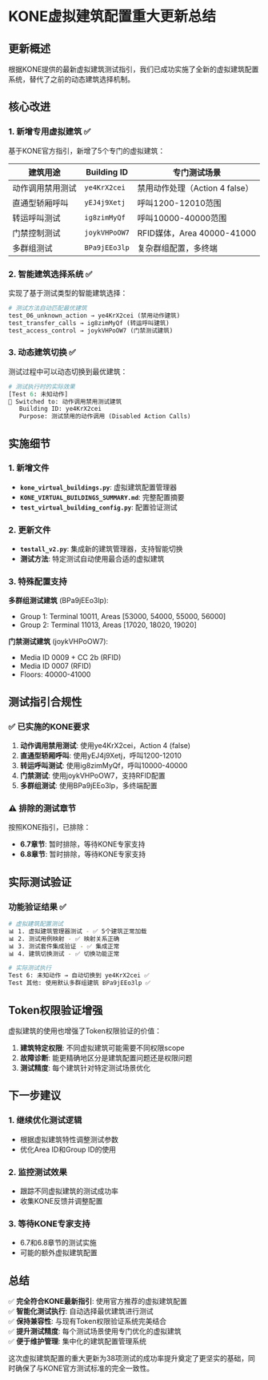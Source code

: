 # KONE虚拟建筑配置重大更新总结

## 更新概述

根据KONE提供的最新虚拟建筑测试指引，我们已成功实施了全新的虚拟建筑配置系统，替代了之前的动态建筑选择机制。

## 核心改进

### 1. 新增专用虚拟建筑 ✅

基于KONE官方指引，新增了5个专门的虚拟建筑：

| 建筑用途 | Building ID | 专门测试场景 |
|---------|------------|-------------|
| 动作调用禁用测试 | `ye4KrX2cei` | 禁用动作处理（Action 4 false） |
| 直通型轿厢呼叫 | `yEJ4j9Xetj` | 呼叫1200-12010范围 |
| 转运呼叫测试 | `ig8zimMyQf` | 呼叫10000-40000范围 |
| 门禁控制测试 | `joykVHPoOW7` | RFID媒体，Area 40000-41000 |
| 多群组测试 | `BPa9jEEo3lр` | 复杂群组配置，多终端 |

### 2. 智能建筑选择系统 ✅

实现了基于测试类型的智能建筑选择：

```python
# 测试方法自动匹配最优建筑
test_06_unknown_action → ye4KrX2cei (禁用动作建筑)
test_transfer_calls → ig8zimMyQf (转运呼叫建筑)
test_access_control → joykVHPoOW7 (门禁测试建筑)
```

### 3. 动态建筑切换 ✅

测试过程中可以动态切换到最优建筑：

```python
# 测试执行时的实际效果
[Test 6: 未知动作]
🔄 Switched to: 动作调用禁用测试建筑
   Building ID: ye4KrX2cei
   Purpose: 测试禁用的动作调用 (Disabled Action Calls)
```

## 实施细节

### 1. 新增文件

- **`kone_virtual_buildings.py`**: 虚拟建筑配置管理器
- **`KONE_VIRTUAL_BUILDINGS_SUMMARY.md`**: 完整配置摘要
- **`test_virtual_building_config.py`**: 配置验证测试

### 2. 更新文件

- **`testall_v2.py`**: 集成新的建筑管理器，支持智能切换
- **测试方法**: 特定测试自动使用最合适的虚拟建筑

### 3. 特殊配置支持

**多群组测试建筑** (BPa9jEEo3lр):
- Group 1: Terminal 10011, Areas [53000, 54000, 55000, 56000]
- Group 2: Terminal 11013, Areas [17020, 18020, 19020]

**门禁测试建筑** (joykVHPoOW7):
- Media ID 0009 + CC 2b (RFID)
- Media ID 0007 (RFID)
- Floors: 40000-41000

## 测试指引合规性

### ✅ 已实施的KONE要求

1. **动作调用禁用测试**: 使用ye4KrX2cei，Action 4 (false)
2. **直通型轿厢呼叫**: 使用yEJ4j9Xetj，呼叫1200-12010
3. **转运呼叫测试**: 使用ig8zimMyQf，呼叫10000-40000
4. **门禁测试**: 使用joykVHPoOW7，支持RFID配置
5. **多群组测试**: 使用BPa9jEEo3lр，多终端配置

### ⚠️ 排除的测试章节

按照KONE指引，已排除：
- **6.7章节**: 暂时排除，等待KONE专家支持
- **6.8章节**: 暂时排除，等待KONE专家支持

## 实际测试验证

### 功能验证结果 ✅

```bash
# 虚拟建筑配置测试
📊 1. 虚拟建筑管理器测试 - ✅ 5个建筑正常加载
📊 2. 测试用例映射 - ✅ 映射关系正确
📊 3. 测试套件集成验证 - ✅ 集成正常
📊 4. 建筑切换测试 - ✅ 切换功能正常

# 实际测试执行
Test 6: 未知动作 → 自动切换到 ye4KrX2cei ✅
Test 其他: 使用默认多群组建筑 BPa9jEEo3lр ✅
```

## Token权限验证增强

虚拟建筑的使用也增强了Token权限验证的价值：

1. **建筑特定权限**: 不同虚拟建筑可能需要不同权限scope
2. **故障诊断**: 能更精确地区分是建筑配置问题还是权限问题
3. **测试精度**: 每个建筑针对特定测试场景优化

## 下一步建议

### 1. 继续优化测试逻辑
- 根据虚拟建筑特性调整测试参数
- 优化Area ID和Group ID的使用

### 2. 监控测试效果
- 跟踪不同虚拟建筑的测试成功率
- 收集KONE反馈并调整配置

### 3. 等待KONE专家支持
- 6.7和6.8章节的测试实施
- 可能的额外虚拟建筑配置

## 总结

✅ **完全符合KONE最新指引**: 使用官方推荐的虚拟建筑配置  
✅ **智能化测试执行**: 自动选择最优建筑进行测试  
✅ **保持兼容性**: 与现有Token权限验证系统完美结合  
✅ **提升测试精度**: 每个测试场景使用专门优化的虚拟建筑  
✅ **便于维护管理**: 集中化的建筑配置管理系统  

这次虚拟建筑配置的重大更新为38项测试的成功率提升奠定了更坚实的基础，同时确保了与KONE官方测试标准的完全一致性。
